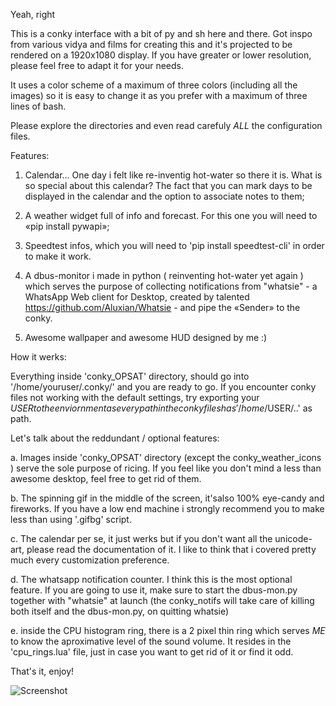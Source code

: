 Yeah, right

This is a conky interface  with a bit of py and sh here and there.
Got inspo from various vidya and films for creating this and it's projected to be rendered on a 1920x1080 display.
If you have greater or lower resolution, please feel free to adapt it for your needs.

It uses a color scheme of a maximum of three colors (including all the images) so it is easy to change it as you prefer  with a maximum of three lines of bash.
 
Please explore the directories and even read carefuly *ALL* the configuration files. 

Features:

1. Calendar... One day i felt like re-inventig hot-water so there it is. What is so special about this calendar? The fact that you can mark days to be displayed in the calendar and the option to associate notes to them;

2. A weather widget full of info and forecast. For this one you will need to «pip install pywapi»; 

3. Speedtest infos, which you will need to 'pip install speedtest-cli' in order to make it work.

4. A dbus-monitor i made in python ( reinventing hot-water yet again ) which serves the purpose of collecting notifications from "whatsie" - a WhatsApp Web client for Desktop, created by talented https://github.com/Aluxian/Whatsie - and pipe the «Sender» to the conky.

5. Awesome wallpaper and awesome HUD designed by me :) 


How it werks: 

Everything inside 'conky_OPSAT' directory, should go into '/home/youruser/.conky/' and you are ready to go.
If you encounter conky files not working with the default settings, try exporting your $USER to the enviornment as every path in the conky files has '/home/$USER/..' as path.


Let's talk about the reddundant / optional features: 

a. Images inside 'conky_OPSAT' directory (except the conky_weather_icons ) serve the sole purpose of ricing. If you feel like you don't mind a less than awesome desktop, feel free to get rid of them.

b. The spinning gif in the middle of the screen, it'salso 100% eye-candy and fireworks. If you have a low end machine i strongly recommend you to make less than using '.gifbg' script.

c. The calendar per se, it just werks but if you don't want all the unicode-art, please read the documentation of it. I like to think that i covered pretty much every customization preference. 

d. The whatsapp notification counter. I think this is the most optional feature. If you are going to use it, make sure to start the dbus-mon.py together with "whatsie" at launch (the conky_notifs will take care of killing both itself and the dbus-mon.py, on quitting whatsie) 

e. inside the CPU histogram ring, there is a 2 pixel thin ring which serves *ME* to know the aproximative level of the sound volume. It resides in the 'cpu_rings.lua' file, just in case you want to get rid of it or find it odd.

That's it, enjoy! 

![Screenshot](https://i.imgur.com/RbYmYmV.png)

